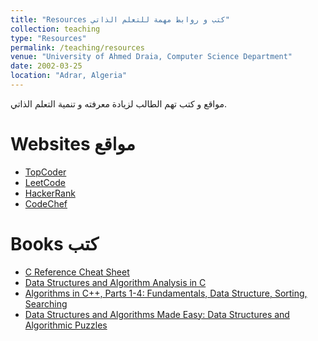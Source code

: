 ```yaml
---
title: "Resources كتب و روابط مهمة للتعلم الذاتي"
collection: teaching
type: "Resources"
permalink: /teaching/resources
venue: "University of Ahmed Draia, Computer Science Department"
date: 2002-03-25
location: "Adrar, Algeria"
---
```


مواقع و كتب تهم الطالب لزيادة معرفته و تنمية التعلم الذاتي.





Websites مواقع
======
* [TopCoder](https://www.topcoder.com/)
* [LeetCode](https://leetcode.com/)
* [HackerRank](https://www.hackerrank.com/)
* [CodeChef](https://www.codechef.com/)


Books كتب
======
* [C Reference Cheat Sheet](https://cheatography.com/ashlyn-black/cheat-sheets/c-reference/)
* [Data Structures and Algorithm Analysis in C]()
* [Algorithms in C++, Parts 1-4: Fundamentals, Data Structure, Sorting, Searching]()
* [Data Structures and Algorithms Made Easy: Data Structures and Algorithmic Puzzles]()




